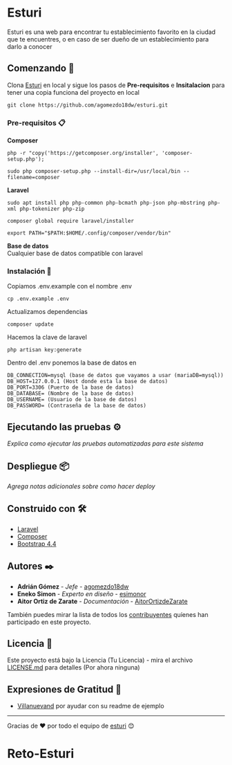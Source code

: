 # Esturi

Esturi es una web para encontrar tu establecimiento favorito en la ciudad que te encuentres, o en caso de ser dueño de un establecimiento para darlo a conocer

## Comenzando 🚀

Clona [Esturi](https://github.com/agomezdo18dw/esturi) en local y sigue los pasos de **Pre-requisitos** e **Insitalacion** para tener una copia funciona del proyecto en local
```
git clone https://github.com/agomezdo18dw/esturi.git
```

### Pre-requisitos 📋

**Composer**
```
php -r "copy('https://getcomposer.org/installer', 'composer-setup.php');
```
```
sudo php composer-setup.php --install-dir=/usr/local/bin --filename=composer
```

**Laravel**
```
sudo apt install php php-common php-bcmath php-json php-mbstring php-xml php-tokenizer php-zip
```
```
composer global require laravel/installer
```
```
export PATH="$PATH:$HOME/.config/composer/vendor/bin"
```

**Base de datos**<br>
Cualquier base de datos compatible con laravel

### Instalación 🔧

Copiamos .env.example con el nombre .env
```
cp .env.example .env
```

Actualizamos dependencias
```
composer update
```

Hacemos la clave de laravel
```
php artisan key:generate
```

Dentro del .env ponemos la base de datos en
```
DB_CONNECTION=mysql (base de datos que vayamos a usar (mariaDB=mysql))
DB_HOST=127.0.0.1 (Host donde esta la base de datos)
DB_PORT=3306 (Puerto de la base de datos)
DB_DATABASE= (Nombre de la base de datos)
DB_USERNAME= (Usuario de la base de datos)
DB_PASSWORD= (Contraseña de la base de datos)
```

## Ejecutando las pruebas ⚙️

_Explica como ejecutar las pruebas automatizadas para este sistema_

## Despliegue 📦

_Agrega notas adicionales sobre como hacer deploy_

## Construido con 🛠️

* [Laravel](https://laravel.com/)
* [Composer](https://getcomposer.org/)
* [Bootstrap 4.4](https://getbootstrap.com/)

## Autores ✒️

* **Adrián Gómez** - *Jefe* - [agomezdo18dw](https://github.com/agomezdo18dw)
* **Eneko Simon** - *Experto en diseño* - [esimonor](https://github.com/esimonor)
* **Aitor Ortiz de Zarate** - *Documentación* - [AitorOrtizdeZarate](https://github.com/AitorOrtizdeZarate)

También puedes mirar la lista de todos los [contribuyentes](https://github.com/agomezdo18dw/esturi/contributors) quíenes han participado en este proyecto. 

## Licencia 📄

Este proyecto está bajo la Licencia (Tu Licencia) - mira el archivo [LICENSE.md](LICENSE.md) para detalles  (Por ahora ninguna)

## Expresiones de Gratitud 🎁

* [Villanuevand](https://github.com/Villanuevand) por ayudar con su readme de ejemplo



---
Gracias de ❤️ por todo el equipo de [esturi]() 😊
# Reto-Esturi
